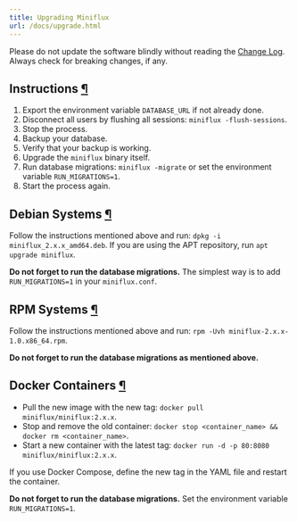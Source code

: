 ```yaml
---
title: Upgrading Miniflux
url: /docs/upgrade.html
---
```

<div class="warning">
Please do not update the software blindly without reading the <a href="https://github.com/miniflux/v2/blob/master/ChangeLog">Change Log</a>.
Always check for breaking changes, if any.
</div>

<h2 id="instructions">Instructions <a class="anchor" href="#instructions" title="Permalink">¶</a></h2>

1. Export the environment variable `DATABASE_URL` if not already done.
2. Disconnect all users by flushing all sessions: `miniflux -flush-sessions`.
3. Stop the process.
4. Backup your database.
5. Verify that your backup is working.
6. Upgrade the `miniflux` binary itself.
7. Run database migrations: `miniflux -migrate` or set the environment variable `RUN_MIGRATIONS=1`.
8. Start the process again.

<h2 id="deb">Debian Systems <a class="anchor" href="#deb" title="Permalink">¶</a></h2>

Follow the instructions mentioned above and run: `dpkg -i miniflux_2.x.x_amd64.deb`.
If you are using the APT repository, run `apt upgrade miniflux`.

**Do not forget to run the database migrations.** The simplest way is to add `RUN_MIGRATIONS=1` in your `miniflux.conf`.

<h2 id="rpm">RPM Systems <a class="anchor" href="#rpm" title="Permalink">¶</a></h2>

Follow the instructions mentioned above and run: `rpm -Uvh miniflux-2.x.x-1.0.x86_64.rpm`.

**Do not forget to run the database migrations as mentioned above.**

<h2 id="docker">Docker Containers <a class="anchor" href="#docker" title="Permalink">¶</a></h2>

- Pull the new image with the new tag: `docker pull miniflux/miniflux:2.x.x`.
- Stop and remove the old container: `docker stop <container_name> && docker rm <container_name>`.
- Start a new container with the latest tag: `docker run -d -p 80:8080 miniflux/miniflux:2.x.x`.

If you use Docker Compose, define the new tag in the YAML file and restart the container.

**Do not forget to run the database migrations.** Set the environment variable `RUN_MIGRATIONS=1`.

